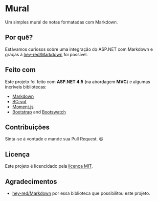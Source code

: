 # Mural

Um simples mural de notas formatadas com Markdown.

## Por quê?

Estávamos curiosos sobre uma integração do ASP.NET com Markdown e graças à [hey-red/Markdown](https://github.com/hey-red/Markdown) foi possível.

## Feito com

Este projeto foi feito com __ASP.NET 4.5__ (na abordagem __MVC__) e algumas incríveis bibliotecas:

- [Markdown](//www.nuget.org/packages/Markdown/)
- [BCrypt](//www.nuget.org/packages/BCrypt/)
- [Moment.js](//momentjs.com/)
- [Bootstrap](//materializecss.com/) and [Bootswatch](http://bootswatch.com/)

## Contribuições

Sinta-se à vontade e mande sua Pull Request. :smiley:

## Licença

Este projeto é licencidado pela [licença MIT](/LICENSE).

## Agradecimentos

- [hey-red/Markdown](https://github.com/hey-red/Markdown) por essa biblioteca que possibilitou este projeto.
